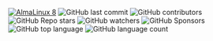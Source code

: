[![AlmaLinux 8](https://github.com/centminmod/centminmod-workflows/actions/workflows/main.yml/badge.svg?branch=master)](https://github.com/centminmod/centminmod-workflows/actions/workflows/main.yml) ![GitHub last commit](https://img.shields.io/github/last-commit/centminmod/centminmod-workflows) ![GitHub contributors](https://img.shields.io/github/contributors/centminmod/centminmod-workflows) ![GitHub Repo stars](https://img.shields.io/github/stars/centminmod/centminmod-workflows) ![GitHub watchers](https://img.shields.io/github/watchers/centminmod/centminmod-workflows) ![GitHub Sponsors](https://img.shields.io/github/sponsors/centminmod) ![GitHub top language](https://img.shields.io/github/languages/top/centminmod/centminmod-workflows) ![GitHub language count](https://img.shields.io/github/languages/count/centminmod/centminmod-workflows)